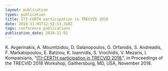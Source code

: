 ```yaml
---
layout: publication
types: publication
title: ITI-CERTH participation in TRECVID 2018
date: 2018-11-01T12:52:53.310Z
tags: conference_publications
publication_date: 2018-11-01
---
```

K. Avgerinakis, A. Moumtzidou, D. Galanopoulos, G. Orfanidis, S. Andreadis, F. Markatopoulou, E. Batziou, K. Ioannidis, S. Vrochidis, V. Mezaris, I. Kompatsiaris, "[ITI-CERTH participation in TRECVID 2018.](https://zenodo.org/record/2640596#.X2CY3cBS9PY)", in Proceedings of the TRECVID 2018 Workshop, Gaithersburg, MD, USA, November 2018.